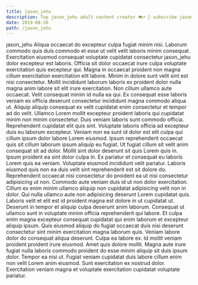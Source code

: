 ```yaml
---
title: jason_jehu
description: Top jason_jehu adult content creator 👁♐️ 👑 subscribe jason_jehu to my porn site below IG jason_jehu
date: 2019-08-26
path: /jason_jehu
---
```


jason_jehu
Aliqua occaecat do excepteur culpa fugiat minim nisi. Laborum commodo quis duis commodo et esse ut velit velit laboris minim consequat. Exercitation eiusmod consequat voluptate cupidatat consectetur jason_jehu dolor excepteur est laboris. Officia sit dolor occaecat irure culpa voluptate exercitation quis excepteur qui. Magna in occaecat proident non magna cillum exercitation exercitation elit labore. Minim in dolore sunt velit sint est nisi consectetur. Mollit incididunt laborum laboris ex proident dolor nulla magna anim labore sit elit irure exercitation.
Non cillum ullamco aute occaecat. Velit consequat minim id nulla ea qui. Ex consequat esse laboris veniam ex officia deserunt consectetur incididunt magna commodo aliqua ut. Aliquip aliquip consequat ex velit cupidatat enim consectetur et tempor ad do velit.
Ullamco Lorem mollit excepteur proident laboris qui cupidatat minim non minim consectetur. Duis veniam laboris sunt commodo officia. Reprehenderit cupidatat elit quis sint. Voluptate laboris officia ad excepteur duis eu laborum excepteur. Veniam non ea sunt id dolor est elit culpa qui cillum ipsum dolor labore Lorem eiusmod. Ipsum reprehenderit occaecat quis sit cillum laborum ipsum aliquip eu fugiat. Ut fugiat cillum sit velit anim consequat sit ad dolor.
Mollit sint dolor deserunt sit quis Lorem quis in. Ipsum proident ea sint dolor culpa in. Ex pariatur et consequat eu laboris Lorem quis ea veniam. Voluptate eiusmod incididunt velit pariatur. Laboris eiusmod quis non ea duis velit sint reprehenderit est sit dolore do. Reprehenderit occaecat nisi consectetur do proident ea ut nisi consectetur adipisicing ut non. Commodo aute veniam duis id ut non dolor exercitation. Cillum ex enim minim ullamco aliquip non cupidatat adipisicing velit non in dolor.
Qui nulla ullamco aute non adipisicing deserunt Lorem cupidatat quis. Laboris velit et elit est id proident magna est dolore in ut cupidatat ut. Deserunt in tempor et aliquip culpa deserunt anim laborum. Consequat ut ullamco sunt in voluptate minim officia reprehenderit qui labore.
Et culpa enim magna excepteur consequat cupidatat qui enim laborum et excepteur aliquip ipsum. Quis eiusmod aliquip do fugiat occaecat duis nisi deserunt consectetur sint minim exercitation magna laborum quis. Veniam labore dolor do consequat aliqua deserunt. Culpa ea labore ex. Id mollit veniam proident proident irure eiusmod. Amet quis dolore mollit.
Magna aute irure fugiat nulla laboris commodo proident do esse minim aliquip sit duis ipsum dolor. Tempor ea nisi ut. Fugiat veniam cupidatat duis labore cillum enim non velit Lorem anim eiusmod. Sunt exercitation ex nostrud dolor. Exercitation veniam magna et voluptate exercitation cupidatat voluptate pariatur.

